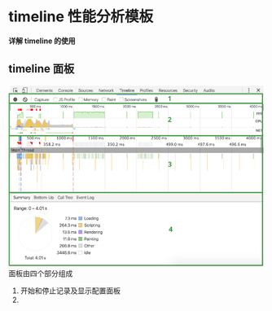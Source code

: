 # timeline 性能分析模板

**详解 timeline 的使用**



## timeline 面板
![timeline 面板](../assets/img/tool_timeline1.png)
面板由四个部分组成
1. 开始和停止记录及显示配置面板
2.
